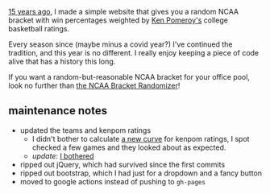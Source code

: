 [15 years ago](https://billmill.org/ncaa_randomizer.html), I made a simple website that gives you a random NCAA bracket with win percentages weighted by [Ken Pomeroy's](https://kenpom.com/) college basketball ratings.

Every season since (maybe minus a covid year?) I've continued the tradition, and this year is no different. I really enjoy keeping a piece of code alive that has a history this long.

If you want a random-but-reasonable NCAA bracket for your office pool, look no further than [the NCAA Bracket Randomizer](https://llimllib.github.io/ncaa-bracket-randomizer/)!

## maintenance notes

- updated the teams and kenpom ratings
	- I didn't bother to calculate [a new curve](https://github.com/llimllib/ncaa-bracket-randomizer/blob/main/fitting_kenpom/fitting%20kenpom.ipynb#cell-id=6f699577) for kenpom ratings, I spot checked a few games and they looked about as expected.
	- _update_: [I bothered](https://github.com/llimllib/ncaa-bracket-randomizer/blob/main/fitting_kenpom/fitting%202024.ipynb)
- ripped out jQuery, which had survived since the first commits
- ripped out bootstrap, which I had just for a dropdown and a fancy button
- moved to google actions instead of pushing to `gh-pages`